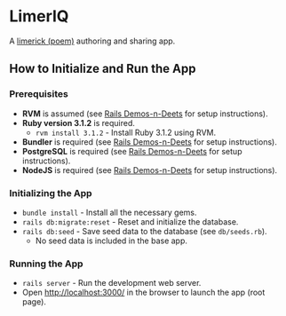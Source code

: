 # LimerIQ

A [limerick (poem)](https://en.wikipedia.org/wiki/Limerick_(poetry)) authoring and sharing app.

## How to Initialize and Run the App

### Prerequisites

- **RVM** is assumed (see [Rails Demos-n-Deets](https://rails-demos-n-deets-2023.herokuapp.com/demos/development-environment) for setup instructions).
- **Ruby version 3.1.2** is required.
  - `rvm install 3.1.2` - Install Ruby 3.1.2 using RVM.
- **Bundler** is required (see [Rails Demos-n-Deets](https://rails-demos-n-deets-2023.herokuapp.com/demos/development-environment) for setup instructions).
- **PostgreSQL** is required  (see [Rails Demos-n-Deets](https://rails-demos-n-deets-2023.herokuapp.com/demos/development-environment) for setup instructions).
- **NodeJS** is required (see [Rails Demos-n-Deets](https://rails-demos-n-deets-2023.herokuapp.com/demos/development-environment) for setup instructions).

### Initializing the App

- `bundle install` - Install all the necessary gems.
- `rails db:migrate:reset` - Reset and initialize the database.
- `rails db:seed` - Save seed data to the database (see `db/seeds.rb`).
  - No seed data is included in the base app.

### Running the App

- `rails server` - Run the development web server.
- Open <http://localhost:3000/> in the browser to launch the app (root page).
